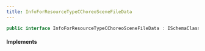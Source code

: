 ```yaml
---
title: InfoForResourceTypeCChoreoSceneFileData
---
```


```csharp
public interface InfoForResourceTypeCChoreoSceneFileData : ISchemaClass<InfoForResourceTypeCChoreoSceneFileData>, ISchemaField, ISchemaClass, INativeHandle
```

#### Implements

